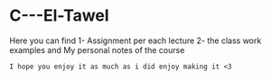 # C---El-Tawel

Here you can find
1- Assignment per each lecture 
2- the class work examples and My personal notes of the course 

    I hope you enjoy it as much as i did enjoy making it <3